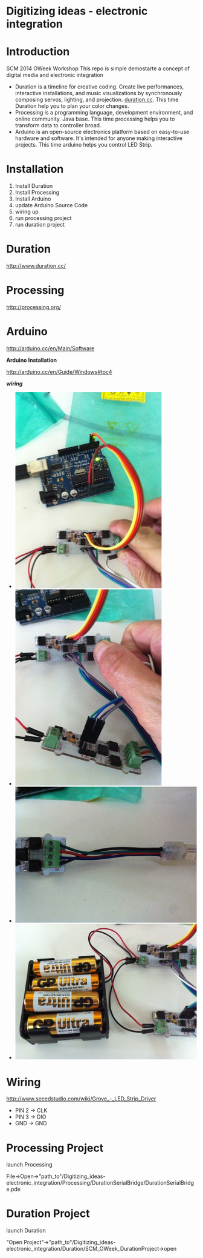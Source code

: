 Digitizing ideas - electronic integration
===============

Introduction
===============
SCM 2014 OWeek Workshop
This repo is simple demostarte a concept of digital media and electronic integration 

* Duration is a timeline for creative coding. Create live performances, interactive installations, and music visualizations by synchronously composing servos, lighting, and projection. [duration.cc](http://www.duration.cc/). This time Duration help you to plan your color changes.
* Processing is a programming language, development environment, and online community. Java base. This time processing helps you to transform data to controller broad.
* Arduino is an open-source electronics platform based on easy-to-use hardware and software. It's intended for anyone making interactive projects. This time arduino helps you control LED Strip.

Installation
===============
1. Install Duration
2. Install Processing
3. Install Arduino
4. update Arduino Source Code
5. wiring up
6. run processing project
7. run duration project

Duration 
===============
http://www.duration.cc/

Processing 
===============
http://processing.org/

Arduino 
===============
http://arduino.cc/en/Main/Software

**Arduino Installation**

http://arduino.cc/en/Guide/Windows#toc4

***wiring***

* ![arduino to LED Strip Driver](screen_01.JPG)
* ![LED Strip Driver to LED Strip Driver](screen_03.JPG)
* ![LED Strip Driver to LED Strip ](screen_04.JPG)
* ![Power Source to LED Strip Driver](screen_05.JPG)

Wiring 
===============
http://www.seeedstudio.com/wiki/Grove_-_LED_Strip_Driver

- PIN 2 -> CLK
- PIN 3 -> DIO
- GND -> GND

Processing Project 
===============

launch Processing

File->Open->"path_to"/Digitizing_ideas-electronic_integration/Processing/DurationSerialBridge/DurationSerialBridge.pde


Duration Project 
===============

launch Duration

"Open Project"->"path_to"/Digitizing_ideas-electronic_integration/Duration/SCM_OWeek_DurationProject->open
